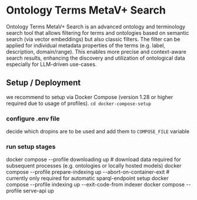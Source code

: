 # Ontology Terms MetaV+ Search

Ontology Terms MetaV+ Search is an advanced ontology and terminology search tool that allows filtering for terms and ontologies based on semantic search (via vector embeddings) but also classic filters. The filter can be applied for individual metadata properties of the terms (e.g. label, description, domain/range). This enables more precise and context-aware search results, enhancing the discovery and utilization of ontological data especially for LLM-driven use-cases.

## Setup / Deployment
we recommend to setup via Docker Compose (version 1.28 or higher required due to usage of profiles).
`cd docker-compose-setup`

### configure .env file
decide which dropins are to be used and add them to `COMPOSE_FILE` variable

### run setup stages
docker compose --profile downloading up # download data required for subsequent processes (e.g. ontologies or locally hosted models)
docker compose --profile prepare-indexing up --abort-on-container-exit # currently only required for automatic sparql-endpoint setup
docker compose --profile indexing up --exit-code-from indexer
docker compose --profile serve-api up 

